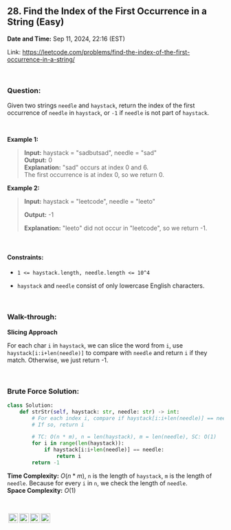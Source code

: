 ## 28. Find the Index of the First Occurrence in a String (Easy)
**Date and Time:** Sep 11, 2024, 22:16 (EST)

Link: https://leetcode.com/problems/find-the-index-of-the-first-occurrence-in-a-string/

<br>

### Question:
Given two strings `needle` and `haystack`, return the index of the first occurrence of `needle` in `haystack`, or `-1` if `needle` is not part of `haystack`.

<br>

**Example 1:**
> **Input:** haystack = "sadbutsad", needle = "sad" <br>
> **Output:** 0 <br>
> **Explanation:** "sad" occurs at index 0 and 6. <br>
> The first occurrence is at index 0, so we return 0.

**Example 2:**
> **Input:** haystack = "leetcode", needle = "leeto"
> 
> **Output:** -1
>
> **Explanation:** "leeto" did not occur in "leetcode", so we return -1.

<br>

#### Constraints:
* `1 <= haystack.length, needle.length <= 10^4`

* `haystack` and `needle` consist of only lowercase English characters.

<br>

### Walk-through: 
**Slicing Approach**

For each char `i` in `haystack`, we can slice the word from `i`, use `haystack[i:i+len(needle)]` to compare with `needle` and return `i` if they match. Otherwise, we just return -1.

<br>

### Brute Force Solution:
```python
class Solution:
    def strStr(self, haystack: str, needle: str) -> int:
        # For each index i, compare if haystack[i:i+len(needle)] == needle
        # If so, return i

        # TC: O(n * m), n = len(haystack), m = len(needle), SC: O(1)
        for i in range(len(haystack)):
            if haystack[i:i+len(needle)] == needle:
                return i
        return -1
```
**Time Complexity:** $O(n * m)$, `n` is the length of `haystack`, `m` is the length of `needle`. Because for every `i` in `n`, we check the length of `needle`. <br>
**Space Complexity:** $O(1)$

<br>

<img style="height:22px!important;margin-left:3px;vertical-align:text-bottom;" src="https://mirrors.creativecommons.org/presskit/icons/cc.svg?ref=chooser-v1" alt="CC BY-NC-SA" title="CC BY-NC-SA"><img style="height:22px!important;margin-left:3px;vertical-align:text-bottom;" src="https://mirrors.creativecommons.org/presskit/icons/by.svg?ref=chooser-v1" alt="BY: credit must be given to the creator" title="BY: credit must be given to the creator"><img style="height:22px!important;margin-left:3px;vertical-align:text-bottom;" src="https://mirrors.creativecommons.org/presskit/icons/nc.svg?ref=chooser-v1" alt="NC: Only noncommercial uses of the work are permitted" title="NC: Only noncommercial uses of the work are permitted"><img style="height:22px!important;margin-left:3px;vertical-align:text-bottom;" src="https://mirrors.creativecommons.org/presskit/icons/sa.svg?ref=chooser-v1" alt="SA: Adaptations must be shared under the same terms" title="SA: Adaptations must be shared under the same terms">